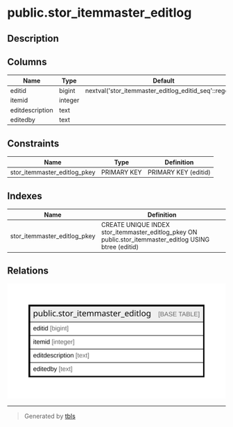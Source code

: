 # public.stor_itemmaster_editlog

## Description

## Columns

| Name | Type | Default | Nullable | Children | Parents | Comment |
| ---- | ---- | ------- | -------- | -------- | ------- | ------- |
| editid | bigint | nextval('stor_itemmaster_editlog_editid_seq'::regclass) | false |  |  |  |
| itemid | integer |  | true |  |  |  |
| editdescription | text |  | true |  |  |  |
| editedby | text |  | true |  |  |  |

## Constraints

| Name | Type | Definition |
| ---- | ---- | ---------- |
| stor_itemmaster_editlog_pkey | PRIMARY KEY | PRIMARY KEY (editid) |

## Indexes

| Name | Definition |
| ---- | ---------- |
| stor_itemmaster_editlog_pkey | CREATE UNIQUE INDEX stor_itemmaster_editlog_pkey ON public.stor_itemmaster_editlog USING btree (editid) |

## Relations

![er](public.stor_itemmaster_editlog.svg)

---

> Generated by [tbls](https://github.com/k1LoW/tbls)
